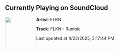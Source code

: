 ## Currently Playing on SoundCloud

[<img align="left" width="100" src="https://i1.sndcdn.com/artworks-wALx9hKnlSzgXcmo-1Z3UpQ-t500x500.jpg">](https://soundcloud.com/exhaleofc/flkn-rumble)

**Artist**: FLKN 

**Track**: FLKN - Rumble

Last updated at 4/23/2025, 3:17:44 PM
